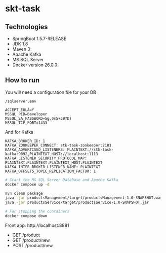 # skt-task

## Technologies

- SpringBoot 1.5.7-RELEASE
- JDK 1.8
- Maven 3
- Apache Kafka
- MS SQL Server
- Docker version 26.0.0

## How to run

You will need a configuration file for your DB
```env
/sqlserver.env

ACCEPT_EULA=Y
MSSQL_PID=Developer
MSSQL_SA_PASSWORD=Sg.0s5+39?D)
MSSQL_TCP_PORT=1433
```

And for Kafka
```env
KAFKA_BROKER_ID: 1
KAFKA_ZOOKEEPER_CONNECT: stk-task-zookeeper:2181
KAFKA_ADVERTISED_LISTENERS: PLAINTEXT://stk-task-kafka:9092,PLAINTEXT_HOST://localhost:1113
KAFKA_LISTENER_SECURITY_PROTOCOL_MAP: PLAINTEXT:PLAINTEXT,PLAINTEXT_HOST:PLAINTEXT
KAFKA_INTER_BROKER_LISTENER_NAME: PLAINTEXT
KAFKA_OFFSETS_TOPIC_REPLICATION_FACTOR: 1
```

```bash
# Start the MS SQL Server Database and Apache Kafka
docker compose up -d

mvn clean package
java -jar productsManagement/target/productsManagement-1.0-SNAPSHOT.war
java -jar productsService/target/productsService-1.0-SNAPSHOT.jar 

# For stopping the containers
docker compose down
```

Front app: http://localhost:8881
- GET  /product
- GET  /product/new
- POST /product/new


